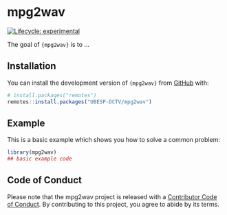 
<!-- README.md is generated from README.Rmd. Please edit that file -->

# mpg2wav

<!-- badges: start -->

[![Lifecycle:
experimental](https://img.shields.io/badge/lifecycle-experimental-orange.svg)](https://lifecycle.r-lib.org/articles/stages.html#experimental)
<!-- badges: end -->

The goal of `{mpg2wav}` is to …

## Installation

You can install the development version of `{mpg2wav}` from
[GitHub](https://github.com) with:

``` r
# install.packages("remotes")
remotes::install.packages("UBESP-DCTV/mpg2wav")
```

## Example

This is a basic example which shows you how to solve a common problem:

``` r
library(mpg2wav)
## basic example code
```

## Code of Conduct

Please note that the mpg2wav project is released with a [Contributor
Code of
Conduct](https://contributor-covenant.org/version/2/0/CODE_OF_CONDUCT.html).
By contributing to this project, you agree to abide by its terms.
